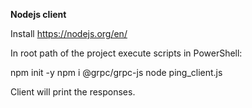 **Nodejs client**

Install https://nodejs.org/en/

In root path of the project execute scripts in PowerShell: 

npm init -y
npm i @grpc/grpc-js
node ping_client.js

Client will print the responses.
